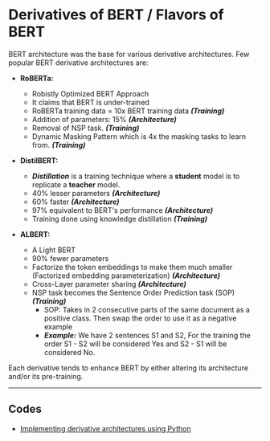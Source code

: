 # Derivatives of BERT / Flavors of BERT

BERT architecture was the base for various derivative architectures. Few popular BERT derivative architectures are:

- **RoBERTa:**
    - Robistly Optimized BERT Approach
    - It claims that BERT is under-trained
    - RoBERTa training data = 10x BERT training data ***(Training)***
    - Addition of parameters: 15% ***(Architecture)***
    - Removal of NSP task. ***(Training)***
    - Dynamic Masking Pattern which is 4x the masking tasks to learn from. ***(Training)***

- **DistilBERT:**
    - ***Distillation*** is a training technique where a **student** model is to replicate a **teacher** model.
    - 40% lesser parameters ***(Architecture)***
    - 60% faster ***(Architecture)***
    - 97% equivalent to BERT's performance ***(Architecture)***
    - Training done using knowledge distillation ***(Training)***

- **ALBERT:**
    - A Light BERT
    - 90% fewer parameters
    - Factorize the token embeddings to make them much smaller (Factorized embedding parameterization) ***(Architecture)***
    - Cross-Layer parameter sharing ***(Architecture)***
    - NSP task becomes the Sentence Order Prediction task (SOP) ***(Training)***
        - SOP: Takes in 2 consecutive parts of the same document as a positive class. Then swap the order to use it as a negative example
        - ***Example:*** We have 2 sentences S1 and S2, For the training the order S1 - S2 will be considered Yes and S2 - S1 will be considered No.


Each derivative tends to enhance BERT by either altering its architecture and/or its pre-training.

--- 

## Codes

- [Implementing derivative architectures using Python](codes/bert_derivatives.ipynb)